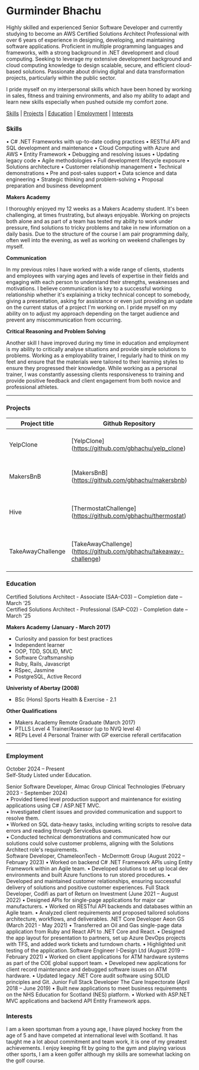 # Gurminder Bhachu

Highly skilled and experienced Senior Software Developer and currently studying to become an AWS Certified Solutions Architect Professional with over 6 years of experience in designing, developing, and maintaining software applications. Proficient in multiple programming languages and frameworks, with a strong background in .NET development and cloud computing. Seeking to leverage my extensive development background and cloud computing knowledge to design scalable, secure, and efficient cloud-based solutions. Passionate about driving digital and data transformation projects, particularly within the public sector.

I pride myself on my interpersonal skills which have been honed by working in sales, fitness and training environments, and also my ability to adapt and learn new skills especially when pushed outside my comfort zone.

[Skills](#skills)  |  [Projects](#projects) |  [Education](#education)  |  [Employment](#employment) | [Interests](#interests)

### <a name="skills">Skills</a>
•	C# .NET Frameworks with up-to-date coding practices
•	RESTful API and SQL development and maintenance
•	Cloud Computing with Azure and AWS
•	Entity Framework
•	Debugging and resolving issues
•	Updating legacy code
•	Agile methodologies
•	Full development lifecycle exposure
•	Solutions architecture
•	Customer relationship management
•	Technical demonstrations
•	Pre and post-sales support
•	Data science and data engineering
•	Strategic thinking and problem-solving
•	Proposal preparation and business development

**Makers Academy**

I thoroughly enjoyed my 12 weeks as a Makers Academy student. It's been challenging, at times frustrating, but always enjoyable. Working on projects both alone and as part of a team has tested my ability to work under pressure, find solutions to tricky problems and take in new information on a daily basis. Due to the structure of the course I am pair programming daily, often well into the evening, as well as working on weekend challenges by myself.

**Communication**

In my previous roles I have worked with a wide range of clients, students and employees with varying ages and levels of expertise in their fields and engaging with each person to understand their strengths, weaknesses and motivations. I believe communication is key to a successful working relationship whether it's explaining a tricky technical concept to somebody, giving a presentation, asking for assistance or even just providing an update on the current status of a project I'm working on. I pride myself on my ability on to adjust my approach depending on the target audience and prevent any miscommunication from occurring.

**Critical Reasoning and Problem Solving**

Another skill I have improved during my time in education and employment is my ability to critically analyse situations and provide simple solutions to problems. Working as a employability trainer, I regularly had to think on my feet and ensure that the materials were tailored to their learning styles to ensure they progressed their knowledge. While working as a personal trainer, I was constantly assessing clients responsiveness to training and provide positive feedback and client engagement from both novice and professional athletes.
***

### <a name="projects">Projects</a>

Project title               | Github Repository  						 | Details		
--------------------------- | ------------------------------ | ------------------------
YelpClone                   | [YelpClone] (https://github.com/gbhachu/yelp_clone)      | Yelp app using Rails framework (pair)
MakersBnB 	                    | [MakersBnB] (https://github.com/gbhachu/makersbnb)                 | AirBnB clone using Ruby/Sinatra (group)
Hive                     | [ThermostatChallenge] (https://github.com/gbhachu/thermostat)| Hive clone built with Javascript, JQuery and HTML. (pair)
TakeAwayChallenge                    | [TakeAwayChallenge] (https://github.com/gbhachu/takeaway-challenge)     | Takeaway ordering system using Twilio (independant)

### <a name="education">Education</a>

Certified Solutions Architect - Associate (SAA-C03) – Completion date – March ‘25 <br>
Certified Solutions Architect - Professional (SAP-C02) - Completion date – March ‘25 <br>

**Makers Academy (January - March 2017)**
- Curiosity and passion for best practices
- Independent learner
- OOP, TDD, SOLID, MVC
- Software Craftsmanship
- Ruby, Rails, Javascript
- RSpec, Jasmine
- PostgreSQL, Active Record

**Univeristy of Abertay (2008)**
- BSc (Hons) Sports Health & Exercise - 2.1
  
**Other Qualifications**
- Makers Academy Remote Graduate (March 2017)
- PTLLS Level 4 Trainer/Assessor (up to NVQ level 4)
- REPs Level 4 Personal Trainer with GP exercise referall certifacation


***



### <a name="employment">Employment</a>

October 2024 – Present<br>
Self-Study Listed under Education.<br>

Senior Software Developer, Almac Group Clinical Technologies (February 2023 - September 2024)<br>
•	Provided tiered level production support and maintenance for existing applications using C# / ASP.NET MVC.<br>
•	Investigated client issues and provided communication and support to resolve them.<br>
•	Worked on SQL data-heavy tasks, including writing scripts to resolve data errors and reading through ServiceBus queues.<br>
•	Conducted technical demonstrations and communicated how our solutions could solve customer problems, aligning with the Solutions Architect role's requirements.<br>
Software Developer, ChameleonTech - McDermott Group (August 2022 – February 2023)
•	Worked on backend C# .NET Framework APIs using Entity Framework within an Agile team.
•	Developed solutions to set up local dev environments and built Azure functions to run stored procedures.
•	Developed and maintained customer relationships, ensuring successful delivery of solutions and positive customer experiences.
Full Stack Developer, Codifi as part of Return on Investment (June 2021 – August 2022)
•	Designed APIs for single-page applications for major car manufacturers.
•	Worked on RESTful API backends and databases within an Agile team.
•	Analyzed client requirements and proposed tailored solutions architecture, workflows, and deliverables.
.NET Core Developer
Aeon GS (March 2021 - May 2021)
•	Transferred an Oil and Gas single-page data application from Ruby and React API to .NET Core and React.
•	Designed the app layout for presentation to partners, set up Azure DevOps projects with TFS, and added work tickets and turndown charts.
•	Highlighted unit testing of the application.
Software Engineer
I-Design Ltd (August 2019 – February 2021)
•	Worked on client applications for ATM hardware systems as part of the COE global support team.
•	Developed new applications for client record maintenance and debugged software issues on ATM hardware.
•	Updated legacy .NET Core audit software using SOLID principles and Git.
Junior Full Stack Developer
The Care Inspectorate (April 2018 – June 2019)
•	Built new applications to meet business requirements on the NHS Education for Scotland (NES) platform.
•	Worked with ASP.NET MVC applications and backend API Entity Framework apps.


### <a name="interests">Interests</a>

I am a keen sportsman from a young age, I have played hockey from the age of 5 and have competed at international level with Scotland. It has taught me a lot about commitment and team work, it is one of my greatest achievements. I enjoy keeping fit by going to the gym and playing various other sports, I am a keen golfer although my skills are somewhat lacking on the golf course.
